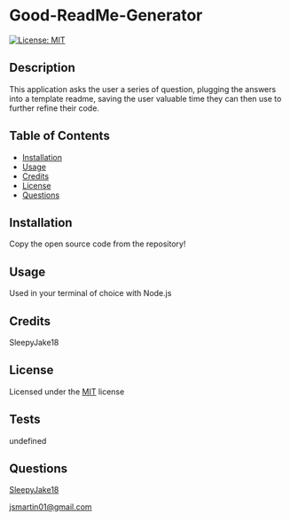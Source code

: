 # Good-ReadMe-Generator


[![License: MIT](https://img.shields.io/badge/License-MIT-yellow.svg)](https://opensource.org/licenses/MIT)

## Description
This application asks the user a series of question, plugging the answers into a template readme, saving the user valuable time they can then use to further refine their code.

## Table of Contents
- [Installation](#installation)
- [Usage](#usage)
- [Credits](#credits)
- [License](#license)
- [Questions](#questions)

## Installation
Copy the open source code from the repository!

## Usage
Used in your terminal of choice with Node.js

## Credits
SleepyJake18

## License 

Licensed under the [MIT](https://opensource.org/licenses/MIT) license
## Tests
undefined

## Questions
[SleepyJake18](https://github.com/SleepyJake18) 

[jsmartin01@gmail.com](mailto:jsmartin01@gmail.com)

